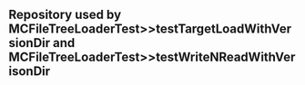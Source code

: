 ## Repository used by MCFileTreeLoaderTest>>testTargetLoadWithVersionDir and MCFileTreeLoaderTest>>testWriteNReadWithVerisonDir


